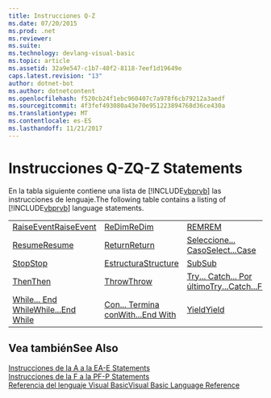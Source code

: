 ```yaml
---
title: Instrucciones Q-Z
ms.date: 07/20/2015
ms.prod: .net
ms.reviewer: 
ms.suite: 
ms.technology: devlang-visual-basic
ms.topic: article
ms.assetid: 32a9e547-c1b7-40f2-8118-7eef1d19649e
caps.latest.revision: "13"
author: dotnet-bot
ms.author: dotnetcontent
ms.openlocfilehash: f520cb24f1ebc960407c7a978f6cb79212a3aedf
ms.sourcegitcommit: 4f3fef493080a43e70e951223894768d36ce430a
ms.translationtype: MT
ms.contentlocale: es-ES
ms.lasthandoff: 11/21/2017
---
```

# <a name="q-z-statements"></a><span data-ttu-id="b1f5e-102">Instrucciones Q-Z</span><span class="sxs-lookup"><span data-stu-id="b1f5e-102">Q-Z Statements</span></span>
<span data-ttu-id="b1f5e-103">En la tabla siguiente contiene una lista de [!INCLUDE[vbprvb](~/includes/vbprvb-md.md)] las instrucciones de lenguaje.</span><span class="sxs-lookup"><span data-stu-id="b1f5e-103">The following table contains a listing of [!INCLUDE[vbprvb](~/includes/vbprvb-md.md)] language statements.</span></span>  
  
|||||  
|---|---|---|---|  
|[<span data-ttu-id="b1f5e-104">RaiseEvent</span><span class="sxs-lookup"><span data-stu-id="b1f5e-104">RaiseEvent</span></span>](../../../visual-basic/language-reference/statements/raiseevent-statement.md)|[<span data-ttu-id="b1f5e-105">ReDim</span><span class="sxs-lookup"><span data-stu-id="b1f5e-105">ReDim</span></span>](../../../visual-basic/language-reference/statements/redim-statement.md)|[<span data-ttu-id="b1f5e-106">REM</span><span class="sxs-lookup"><span data-stu-id="b1f5e-106">REM</span></span>](../../../visual-basic/language-reference/statements/rem-statement.md)|[<span data-ttu-id="b1f5e-107">RemoveHandler</span><span class="sxs-lookup"><span data-stu-id="b1f5e-107">RemoveHandler</span></span>](../../../visual-basic/language-reference/statements/removehandler-statement.md)|  
|[<span data-ttu-id="b1f5e-108">Resume</span><span class="sxs-lookup"><span data-stu-id="b1f5e-108">Resume</span></span>](../../../visual-basic/language-reference/statements/resume-statement.md)|[<span data-ttu-id="b1f5e-109">Return</span><span class="sxs-lookup"><span data-stu-id="b1f5e-109">Return</span></span>](../../../visual-basic/language-reference/statements/return-statement.md)|[<span data-ttu-id="b1f5e-110">Seleccione... Caso</span><span class="sxs-lookup"><span data-stu-id="b1f5e-110">Select...Case</span></span>](../../../visual-basic/language-reference/statements/select-case-statement.md)|[<span data-ttu-id="b1f5e-111">Set</span><span class="sxs-lookup"><span data-stu-id="b1f5e-111">Set</span></span>](../../../visual-basic/language-reference/statements/set-statement.md)|  
|[<span data-ttu-id="b1f5e-112">Stop</span><span class="sxs-lookup"><span data-stu-id="b1f5e-112">Stop</span></span>](../../../visual-basic/language-reference/statements/stop-statement.md)|[<span data-ttu-id="b1f5e-113">Estructura</span><span class="sxs-lookup"><span data-stu-id="b1f5e-113">Structure</span></span>](../../../visual-basic/language-reference/statements/structure-statement.md)|[<span data-ttu-id="b1f5e-114">Sub</span><span class="sxs-lookup"><span data-stu-id="b1f5e-114">Sub</span></span>](../../../visual-basic/language-reference/statements/sub-statement.md)|[<span data-ttu-id="b1f5e-115">SyncLock</span><span class="sxs-lookup"><span data-stu-id="b1f5e-115">SyncLock</span></span>](../../../visual-basic/language-reference/statements/synclock-statement.md)|  
|[<span data-ttu-id="b1f5e-116">Then</span><span class="sxs-lookup"><span data-stu-id="b1f5e-116">Then</span></span>](../../../visual-basic/language-reference/statements/then-statement.md)|[<span data-ttu-id="b1f5e-117">Throw</span><span class="sxs-lookup"><span data-stu-id="b1f5e-117">Throw</span></span>](../../../visual-basic/language-reference/statements/throw-statement.md)|[<span data-ttu-id="b1f5e-118">Try... Catch... Por último</span><span class="sxs-lookup"><span data-stu-id="b1f5e-118">Try...Catch...Finally</span></span>](../../../visual-basic/language-reference/statements/try-catch-finally-statement.md)|[<span data-ttu-id="b1f5e-119">Using</span><span class="sxs-lookup"><span data-stu-id="b1f5e-119">Using</span></span>](../../../visual-basic/language-reference/statements/using-statement.md)|  
|[<span data-ttu-id="b1f5e-120">While... End While</span><span class="sxs-lookup"><span data-stu-id="b1f5e-120">While...End While</span></span>](../../../visual-basic/language-reference/statements/while-end-while-statement.md)|[<span data-ttu-id="b1f5e-121">Con... Termina con</span><span class="sxs-lookup"><span data-stu-id="b1f5e-121">With...End With</span></span>](../../../visual-basic/language-reference/statements/with-end-with-statement.md)|[<span data-ttu-id="b1f5e-122">Yield</span><span class="sxs-lookup"><span data-stu-id="b1f5e-122">Yield</span></span>](../../../visual-basic/language-reference/statements/yield-statement.md)||  
  
## <a name="see-also"></a><span data-ttu-id="b1f5e-123">Vea también</span><span class="sxs-lookup"><span data-stu-id="b1f5e-123">See Also</span></span>  
 [<span data-ttu-id="b1f5e-124">Instrucciones de la A a la E</span><span class="sxs-lookup"><span data-stu-id="b1f5e-124">A-E Statements</span></span>](../../../visual-basic/language-reference/statements/a-e-statements.md)  
 [<span data-ttu-id="b1f5e-125">Instrucciones de la F a la P</span><span class="sxs-lookup"><span data-stu-id="b1f5e-125">F-P Statements</span></span>](../../../visual-basic/language-reference/statements/f-p-statements.md)  
 [<span data-ttu-id="b1f5e-126">Referencia del lenguaje Visual Basic</span><span class="sxs-lookup"><span data-stu-id="b1f5e-126">Visual Basic Language Reference</span></span>](../../../visual-basic/language-reference/index.md)
